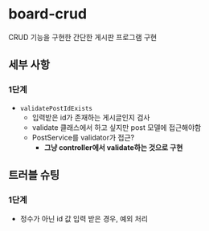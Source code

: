 # board-crud

CRUD 기능을 구현한 간단한 게시판 프로그램 구현

## 세부 사항

### 1단계

- `validatePostIdExists`
    - 입력받은 id가 존재하는 게시글인지 검사
    - validate 클래스에서 하고 싶지만 post 모델에 접근해야함
    - PostService를 validator가 접근?
        - **그냥 controller에서 validate하는 것으로 구현**

## 트러블 슈팅

### 1단계

- 정수가 아닌 id 값 입력 받은 경우, 예외 처리